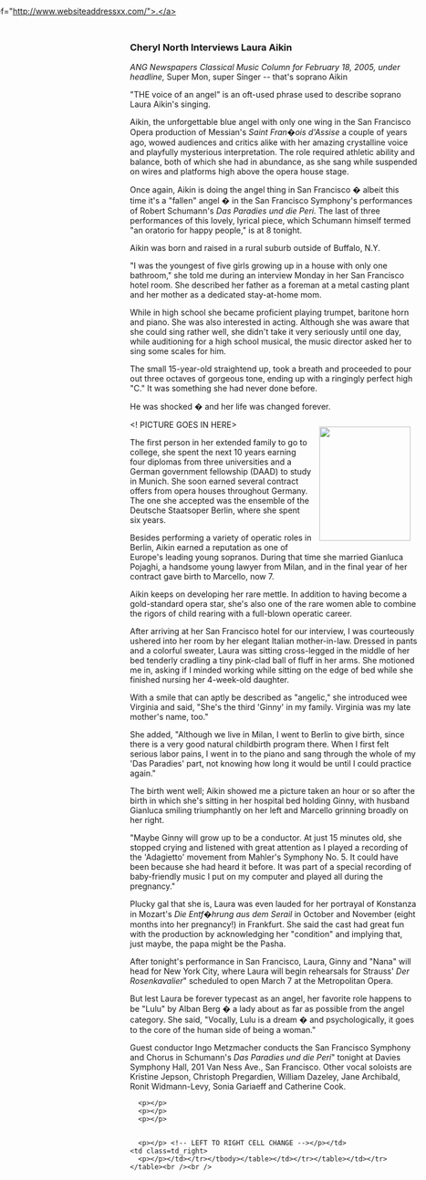 <!-- MAIN TABLE -->
<tr class="table_main" >
    <td class=td_center 
valign=top><!-- PAGE TITLE --><!-- ARTICLE TITLE --><b>
      <h3>Cheryl North Interviews Laura Aikin</b></h3>
      <p></p><!-- NEWSPAPER TITLE AND DATE --><i>ANG Newspapers Classical Music 
      Column for February 18, 2005, under headline,</i> Super Mon, super Singer -- that's soprano Aikin<br /> 
      <p></p>
      <p></p>
 
 
"THE voice of an angel" is an oft-used phrase used to describe soprano Laura Aikin's singing. 
<p></p>Aikin, the unforgettable blue angel with only one wing in 
the San Francisco Opera production of Messian's <i>Saint Fran�ois d'Assise</i> a couple of years ago, wowed audiences and critics alike with her amazing crystalline voice and playfully mysterious interpretation. 
The role required athletic ability and balance, both of which she had in abundance, as she sang while suspended on wires and platforms high above the opera house stage. <p></p> 

Once again, Aikin is doing the angel thing in San Francisco � albeit this time it's a "fallen" angel � in the San Francisco Symphony's performances of Robert Schumann's <i>Das Paradies und die Peri.</i> The last of three performances of this lovely, lyrical piece, which Schumann himself termed "an oratorio for happy people," is at 8 tonight. <p></p>

Aikin was born and raised in a rural suburb outside of Buffalo, N.Y. 

"I was the youngest of five girls growing up in a house with only one bathroom," she told me during an interview Monday in her San Francisco hotel room. She described her father as a foreman at a metal casting plant and her mother as a dedicated stay-at-home mom. <p></p>

While in high school she became proficient playing trumpet, baritone horn and piano. She was also interested in acting. Although she was aware that she could sing rather well, she didn't take it very seriously until one day, while auditioning for a high school musical, the music director asked her to sing some scales for him. 

The small 15-year-old straightend up, took a breath and proceeded to pour out three octaves of gorgeous tone, ending up with a ringingly perfect high "C." It was something she had never done before. 

He was shocked � and her life was changed forever. <p></p>

<! PICTURE GOES IN HERE>
<img height=200 hspace=12 
      src="images/laura_aikin.jpg" width=160 
      align=right vspace=12 /> 

The first person in her extended family to go to college, she spent the next 10 years earning four diplomas from three universities and a German government fellowship (DAAD) to study in Munich. She soon earned several contract offers from opera houses throughout Germany. The one she accepted was the ensemble of the Deutsche Staatsoper Berlin, where she spent six years. <p></p>

Besides performing a variety of operatic roles in Berlin, Aikin earned a reputation as one of Europe's leading young sopranos. During that time she married Gianluca Pojaghi, a handsome young lawyer from Milan, and in the final year of her contract gave birth to   Marcello, now 7. <p></p>

Aikin keeps on developing her rare mettle. In addition to having become a gold-standard opera star, she's also one of the rare women able to combine the rigors of child rearing with a full-blown operatic career. <p></p> 

After arriving at her San Francisco hotel for our interview, I was courteously ushered into her room by her elegant Italian mother-in-law. Dressed in pants and a colorful sweater, Laura was sitting cross-legged in the middle of her bed tenderly cradling a tiny pink-clad ball of fluff in her arms. She motioned me in, asking if I minded working while sitting on the edge of bed while she finished nursing her 4-week-old daughter. <p></p> 

With a smile that can aptly be described as "angelic," she introduced wee Virginia and said, "She's the third 'Ginny' in my family. Virginia was my late mother's name, too." 

She added, "Although we live in Milan, I went to Berlin to give birth, since there is a very good natural childbirth program there. When I first felt serious labor pains, I went in to the piano and sang through the whole of my 'Das Paradies' part, not knowing how long it would be until I could practice again."<p></p> 

The birth went well; Aikin showed me a picture taken an hour or so after the birth in which she's sitting in her hospital bed holding Ginny, with husband Gianluca smiling triumphantly on her left and Marcello grinning broadly on her right. <p></p>

"Maybe Ginny will grow up to be a conductor. At just 15 minutes old, she stopped crying and listened with great attention as I played a recording of the 'Adagietto' movement from Mahler's Symphony No. 5. It could have been because she had heard it before. It was part of a special recording of baby-friendly music I put on my computer and played all during the pregnancy."<p></p> 

Plucky gal that she is, Laura was even lauded for her portrayal of Konstanza in Mozart's <i>Die Entf�hrung aus dem Serail</i> in October and November (eight months into her pregnancy!) in Frankfurt. She said the cast had great fun with the production by acknowledging her "condition" and implying that, just maybe, the papa might be the Pasha.<p></p> 

After tonight's performance in San Francisco, Laura, Ginny and "Nana" will head for New York City, where Laura will begin rehearsals for Strauss' <i>Der Rosenkavalier</i>" scheduled to open March 7 at the Metropolitan Opera. <p></p>

But lest Laura be forever typecast as an angel, her favorite role happens to be "Lulu" by Alban Berg � a lady about as far as possible   from the angel category. She said, "Vocally, Lulu is a dream � and psychologically, it goes to the core of the human side of being a woman." <p></p>

Guest conductor Ingo Metzmacher conducts the San Francisco Symphony and Chorus in Schumann's <i>Das Paradies und die Peri</i>" tonight at Davies Symphony Hall, 201 Van Ness Ave., San Francisco. Other vocal soloists are Kristine Jepson, Christoph Pregardien, William Dazeley, Jane Archibald, Ronit Widmann-Levy, Sonia Gariaeff and Catherine Cook. 
 


 

      <p></p> 
      <p></p>
      <p></p> 
  

      <p></p> <!-- LEFT TO RIGHT CELL CHANGE --></p></td>
    <td class=td_right>
      <p></p></td></tr></tbody></table></td></tr></table></td></tr></table><br /><br />
<img height=1 src="images/btn_articles_on.gif" width=1 /> 
<img height=1 src="images/btn_casestudies_on.gif" width=1 /> 
<img height=1 src="images/btn_cheryl_on.gif" width=1 /> 
<img height=1 src="images/btn_cheryl_p_on.gif" width=1 /> 
<img height=1 src="images/btn_clients_on.gif" width=1 /> 
<img height=1 src="images/btn_contact_on.gif" width=1 /> 
<img height=1 src="images/btn_history_on.gif" width=1 /> 
<img height=1 src="images/btn_home_on.gif" width=1 /> 
<img height=1 src="images/btn_interviews_on.gif" width=1 /> 
<img height=1 src="images/btn_resume_on.gif" width=1 /> 
<img height=1 src="images/btn_reviews_on.gif" width=1 /> 
<img height=1 src="images/btn_services_on.gif" width=1 /> 
<img height=1 src="images/btn_warner_on.gif" width=1 /> 
<img height=1 src="images/btn_warner_p_on.gif" width=1 /> <!-- EXTERNAL LINKS --></p>
<div style="left: -20px; position: absolute; top: -20px"><a 
href="http://www.dunningmarketing.com/">.</a> <a 
href="http://www.witnessamerica.com/">.</a> <a 
href="http://www.witnessamerica.com/camcorders">.</a> <a 
href="http://www.ksql.com/">.</a> <a href="http://www.ascendaviation.com/">.</a> 
<a href="http://www.echovalleysupply.com/">.</a> <a 
href="http://www.northworks.net/">.</a> <a href="http://www.attainia.com/">.</a> 
<a href="http://www.briandunning.com/">.</a> <a 

<!add websites for external links here>
href="http://www.websiteaddressxx.com/">.</a> 
</div><!-- END EXTERNAL LINKS --></body></html>

